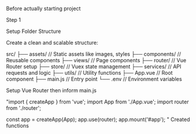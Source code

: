 
Before actually starting project 

Step 1

Setup Folder Structure

Create a clean and scalable structure:

src/
├── assets/          // Static assets like images, styles
├── components/      // Reusable components
├── views/           // Page components
├── router/          // Vue Router setup
├── store/           // Vuex state management
├── services/        // API requests and logic
├── utils/           // Utility functions
├── App.vue          // Root component
├── main.js          // Entry point
└── .env             // Environment variables


Setup Vue Router then inform main.js 

"import { createApp } from 'vue';
import App from './App.vue';
import router from './router';

const app = createApp(App);
app.use(router);
app.mount('#app');
"
Created functions 
